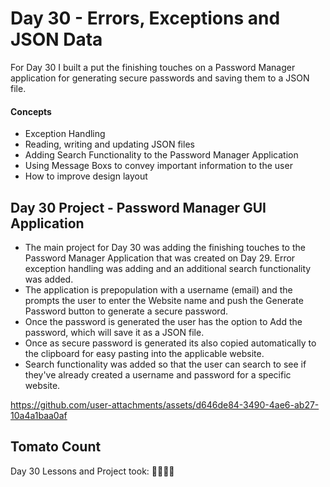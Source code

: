 # Day 30 - Errors, Exceptions and JSON Data

For Day 30 I built a put the finishing touches on a Password Manager application for generating secure passwords and saving them to a JSON file.  

#### Concepts
* Exception Handling
* Reading, writing and updating JSON files
* Adding Search Functionality to the Password Manager Application
* Using Message Boxs to convey important information to the user
* How to improve design layout 

## Day 30 Project - Password Manager GUI Application

* The main project for Day 30 was adding the finishing touches to the Password Manager Application that was created on Day 29. Error exception handling was adding and an additional search functionality was added. 
* The application is prepopulation with a username (email) and the prompts the user to enter the Website name and push the Generate Password button to generate a secure password.
* Once the password is generated the user has the option to Add the password, which will save it as a JSON file. 
* Once as secure password is generated its also copied automatically to the clipboard for easy pasting into the applicable website. 
* Search functionality was added so that the user can search to see if they've already created a username and password for a specific website. 




https://github.com/user-attachments/assets/d646de84-3490-4ae6-ab27-10a4a1baa0af




## Tomato Count

Day 30 Lessons and Project took: 🍅🍅🍅🍅



















